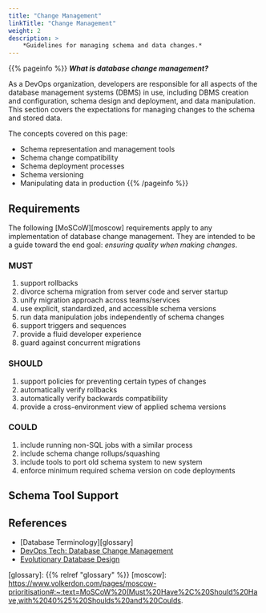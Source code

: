 ```yaml
---
title: "Change Management"
linkTitle: "Change Management"
weight: 2
description: >
    *Guidelines for managing schema and data changes.*
---
```


{{% pageinfo %}}
_**What is database change management?**_

As a DevOps organization, developers are responsible for all aspects of the database management systems (DBMS) in use, including DBMS creation and configuration, schema design and deployment, and data manipulation. This section covers the expectations for managing changes to the schema and stored data.

The concepts covered on this page:
- Schema representation and management tools
- Schema change compatibility
- Schema deployment processes
- Schema versioning
- Manipulating data in production
{{% /pageinfo %}}

## Requirements

The following [MoSCoW][moscow] requirements apply to any implementation of database change management. They are intended to be a guide toward the end goal: _ensuring quality when making changes_.

### MUST

1. support rollbacks
1. divorce schema migration from server code and server startup
1. unify migration approach across teams/services
1. use explicit, standardized, and accessible schema versions
1. run data manipulation jobs independently of schema changes
1. support triggers and sequences
1. provide a fluid developer experience
1. guard against concurrent migrations

### SHOULD

1. support policies for preventing certain types of changes
2. automatically verify rollbacks
1. automatically verify backwards compatibility
3. provide a cross-environment view of applied schema versions

### COULD

1. include running non-SQL jobs with a similar process
2. include schema change rollups/squashing
3. include tools to port old schema system to new system
4. enforce minimum required schema version on code deployments

## Schema Tool Support

## References
- [Database Terminology][glossary]
- [DevOps Tech: Database Change Management](https://cloud.google.com/architecture/devops/devops-tech-database-change-management)
- [Evolutionary Database Design](https://www.martinfowler.com/articles/evodb.html)

[glossary]: {{% relref "glossary" %}}
[moscow]: https://www.volkerdon.com/pages/moscow-prioritisation#:~:text=MoSCoW%20(Must%20Have%2C%20Should%20Have,with%2040%25%20Shoulds%20and%20Coulds.
